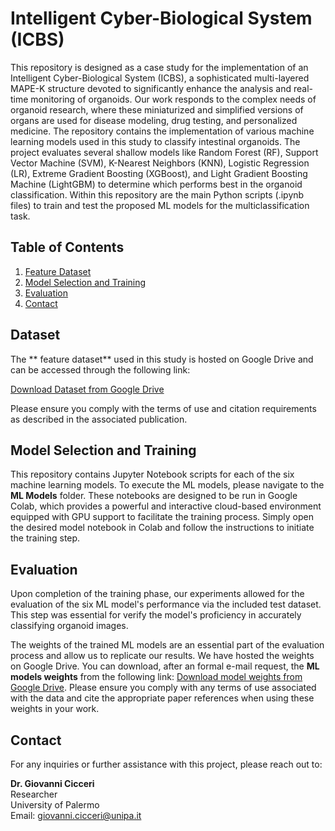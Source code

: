 # Intelligent Cyber-Biological System (ICBS)

This repository is designed as a case study for the implementation of an Intelligent Cyber-Biological System (ICBS), a sophisticated multi-layered MAPE-K structure devoted to significantly enhance the analysis and real-time monitoring of organoids. Our work responds to the complex needs of organoid research, where these miniaturized and simplified versions of organs are used for disease modeling, drug testing, and personalized medicine. The repository contains the implementation of various machine learning models used in this study to classify intestinal organoids.  The project evaluates several shallow models like Random Forest (RF), Support Vector Machine (SVM),  K-Nearest Neighbors (KNN), Logistic Regression (LR), Extreme Gradient Boosting (XGBoost), and Light Gradient Boosting Machine (LightGBM) to determine which performs best in the organoid classification. Within this repository are the main Python scripts (.ipynb files) to train and test the proposed ML models for the multiclassification task.


## Table of Contents

1. [Feature Dataset](#feature-dataset)
2. [Model Selection and Training](#model-selection-and-training)
3. [Evaluation](#evaluation)
4. [Contact](#contact)


## Dataset

The ** feature dataset** used in this study is hosted on Google Drive and can be accessed through the following link:

[Download Dataset from Google Drive](https://drive.google.com/drive/folders/1VBfK-1mJI8zpqEfmzp2ShcD2eo5YYMVU?usp=sharing)

Please ensure you comply with the terms of use and citation requirements as described in the associated publication.


## Model Selection and Training 

This repository contains Jupyter Notebook scripts for each of the six machine learning models. To execute the ML models, please navigate to the **ML Models** folder. These notebooks are designed to be run in Google Colab, which provides a powerful and interactive cloud-based environment equipped with GPU support to facilitate the training process. Simply open the desired model notebook in Colab and follow the instructions to initiate the training step.

## Evaluation

Upon completion of the training phase, our experiments allowed for the evaluation of the six ML model's performance via the included test dataset. This step was essential for verify the model's proficiency in accurately classifying organoid images.

The weights of the trained ML models are an essential part of the evaluation process and allow us to replicate our results. 
We have hosted the weights on Google Drive. You can download, after an formal e-mail request, the **ML models weights** from the following link: [Download model weights from Google Drive](https://drive.google.com/drive/folders/16fpBoQN1SpueBAWhNcDRJqX526eU-W3k?usp=sharing). Please ensure you comply with any terms of use associated with the data and cite the appropriate paper references when using these weights in your work.  
  

## Contact

For any inquiries or further assistance with this project, please reach out to:

**Dr. Giovanni Cicceri**  
Researcher  
University of Palermo  
Email: [giovanni.cicceri@unipa.it](mailto:giovanni.cicceri@unipa.it)




